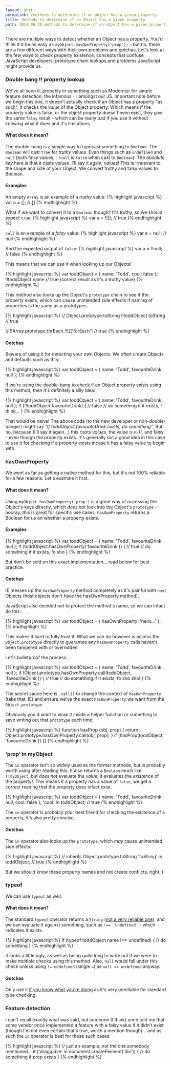 ```yaml
---
layout: post
permalink: /methods-to-determine-if-an-object-has-a-given-property
title: Methods to determine if an Object has a given property
path: 2014-06-30-methods-to-determine-if-an-object-has-a-given-property.md
---
```


There are multiple ways to detect whether an Object has a property. You'd think it'd be as easy as `myObject.hasOwnProperty('prop');` - but no, there are a few different ways with their own problems and gotchas. Let's look at the few ways to check property existence, concepts that confuse JavaScript developers, prototype chain lookups and problems JavaScript might provide us.

### Double bang !! property lookup
We've all seen it, probably in something such as Modernizr for simple feature detection, the infamous `!!` amongst our JS. Important note before we begin this one, it doesn't actually check if an Object has a property "as such", it checks the _value_ of the Object property. Which means if the property value is false, or the object property doesn't even exist, they give the same `falsy` result - which can be really bad if you use it without knowing what it does and it's limitations.

#### What does it mean?

The double-bang is a simple way to typecast something to `Boolean`. The `Boolean` will cast `true` for _truthy_ values. Even things such as `undefined` and `null` (both falsy values, `!!null` is `false` when cast to `Boolean`). The _absolute key_ here is that it casts _values_. I'll say it again, _values_! This is irrelevant to the shape and size of your Object. We convert truthy and falsy values to Boolean.

#### Examples

An empty `Array` is an example of a _truthy_ value:
{% highlight javascript %}
var a = []; // []
{% endhighlight %}

What if we want to convert it to a `Boolean` though? It's truthy, so we should expect `true`:
{% highlight javascript %}
var a = !![]; // true
{% endhighlight %}

`null` is an example of a _falsy_ value:
{% highlight javascript %}
var a = null; // null
{% endhighlight %}

And the expected output of `false`:
{% highlight javascript %}
var a = !!null; // false
{% endhighlight %}

This means that we can use it when looking up our Objects!

{% highlight javascript %}
var toddObject = {
  name: 'Todd',
  cool: false
};
!!toddObject.name // true (correct result as it's a truthy value)
{% endhighlight %}

This method also looks up the Object's `prototype` chain to see if the property exists, which can cause unintended side effects if naming of properties is the same as a prototypes.

{% highlight javascript %}
// Object.prototype.toString
!!toddObject.toString // true

// !!Array.prototype.forEach
!![]['forEach'] // true
{% endhighlight %}

#### Gotchas

Beware of using it for detecting your own Objects. We often create Objects and defaults such as this:

{% highlight javascript %}
var toddObject = {
  name: 'Todd',
  favouriteDrink: null
};
{% endhighlight %}

If we're using the double-bang to check if an Object property exists using this method, then it's definitely a silly idea:

{% highlight javascript %}
var toddObject = {
  name: 'Todd',
  favouriteDrink: null
};
if (!!toddObject.favouriteDrink) { // false
  // do something if it exists, I think...
}
{% endhighlight %}

That would be naive! The above code (to the new developer or non-double-banger) might say _"If toddObject.favouriteDrink exists, do something"_. But no, because (I'll say it again...) this casts _values_, the value is `null` and falsy - even though the property exists. It's generally not a good idea in this case to use it for checking if a property exists incase it has a falsy value to begin with.

### hasOwnProperty

We went as far as getting a native method for this, but it's not 100% reliable for a few reasons. Let's examine it first.

#### What does it mean?
Using `myObject.hasOwnProperty('prop')` is a great way of accessing the Object's keys directly, which _does not_ look into the Object's `prototype` - hooray, this is great for specific use cases. `hasOwnProperty` returns a Boolean for us on whether a property exists.

#### Examples

{% highlight javascript %}
var toddObject = {
  name: 'Todd',
  favouriteDrink: null
};
if (toddObject.hasOwnProperty('favouriteDrink')) { // true
  // do something if it exists, fo sho
}
{% endhighlight %}

But don't be sold on this exact implementation... read below for best practice.

#### Gotchas

IE messes up the `hasOwnProperty` method completely as it's painful with `host` Objects (host objects don't have the hasOwnProperty method).

JavaScript also decided not to protect the method's name, so we can infact do this:

{% highlight javascript %}
var toddObject = {
  hasOwnProperty: 'hello...'
};
{% endhighlight %}

This makes it hard to fully trust it. What we can do however is access the `Object.prototype` directly to guarantee any `hasOwnProperty` calls haven't been tampered with or overridden. 

Let's bulletproof the process:

{% highlight javascript %}
var toddObject = {
  name: 'Todd',
  favouriteDrink: null
};
if (Object.prototype.hasOwnProperty.call(toddObject, 'favouriteDrink')) { // true
  // do something if it exists, fo sho sho!
}
{% endhighlight %}

The secret sauce here is `.call()` to change the context of `hasOwnProperty` (take that, IE) and ensure we've the exact `hasOwnProperty` we want from the `Object.prototype`.

Obviously you'd want to wrap it inside a helper function or something to save writing out that `prototype` each time:

{% highlight javascript %}
function hasProp (obj, prop) {
  return Object.prototype.hasOwnProperty.call(obj, prop);
}
if (hasProp(toddObject, 'favouriteDrink')) {}
{% endhighlight %}

### 'prop' in myObject

The `in` operator isn't so widely used as the former methods, but is probably worth using after reading this. It also returns a `Boolean` much like `!!myObject`, but _does not_ evaluate the _value_, it evaluates the _existence_ of the property!. This means if a property has a value of `false`, we get a correct reading that the property does infact exist.

{% highlight javascript %}
var toddObject = {
  name: 'Todd',
  favouriteDrink: null,
  cool: false
};
'cool' in toddObject; // true
{% endhighlight %}

The `in` operator is probably your best friend for checking the existence of a property, it's also pretty concise.

#### Gotchas

The `in` operator also looks up the `prototype`, which _may_ cause unintended side effects:

{% highlight javascript %}
// inherits Object.prototype.toString
'toString' in toddObject; // true
{% endhighlight %}

But we should know these property names and not create conflicts, right ;)

### typeof

We can use `typeof` as well.

#### What does it mean?

The standard `typeof` operator returns a `String` ([not a very reliable one](http://toddmotto.com/understanding-javascript-types-and-reliable-type-checking)), and we can evaluate it against something, such as `!== 'undefined'` - which indicates it exists.

{% highlight javascript %}
if (typeof toddObject.name !== undefined) {
  // do something
}
{% endhighlight %}

It looks a little ugly, as well as being quite long to write out if we were to make multiple checks using this method. Also, `null` would fall under this check unless using `!= undefined` (single `=`) as `null == undefined` anyway.

#### Gotchas

Only use it [if you know what you're doing](http://toddmotto.com/understanding-javascript-types-and-reliable-type-checking) as it's very unreliable for standard type checking.

### Feature detection

I can't recall exactly what was said, but someone (I think) once told me that some  vendor once implemented a feature with a falsy value if it didn't exist (though I'm not even certain that's true, worth a mention though)... and as such the `in` operator is best for these such cases:

{% highlight javascript %}
// just an example, not the one somebody mentioned...
if ('draggable' in document.createElement('div')) {
  // do something if prop exists
}
{% endhighlight %}
